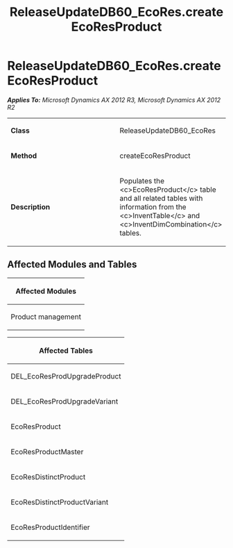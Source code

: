 ﻿---
title: ReleaseUpdateDB60_EcoRes.createEcoResProduct
TOCTitle: ReleaseUpdateDB60_EcoRes.createEcoResProduct
ms:assetid: fdaa1208-ab36-224d-dfdd-a6162e3424ab
ms:mtpsurl: https://msdn.microsoft.com/en-us/library/JJ720130(v=AX.60)
ms:contentKeyID: 49712435
ms.date: 05/18/2015
mtps_version: v=AX.60
---

# ReleaseUpdateDB60\_EcoRes.createEcoResProduct 


_**Applies To:** Microsoft Dynamics AX 2012 R3, Microsoft Dynamics AX 2012 R2_

<table>
<colgroup>
<col style="width: 50%" />
<col style="width: 50%" />
</colgroup>
<tbody>
<tr class="odd">
<td><p><strong>Class</strong></p></td>
<td><p>ReleaseUpdateDB60_EcoRes</p></td>
</tr>
<tr class="even">
<td><p><strong>Method</strong></p></td>
<td><p>createEcoResProduct</p></td>
</tr>
<tr class="odd">
<td><p><strong>Description</strong></p></td>
<td><p>Populates the &lt;c&gt;EcoResProduct&lt;/c&gt; table and all related tables with information from the &lt;c&gt;InventTable&lt;/c&gt; and &lt;c&gt;InventDimCombination&lt;/c&gt; tables.</p></td>
</tr>
</tbody>
</table>


## Affected Modules and Tables

<table>
<colgroup>
<col style="width: 100%" />
</colgroup>
<thead>
<tr class="header">
<th><p>Affected Modules</p></th>
</tr>
</thead>
<tbody>
<tr class="odd">
<td><p>Product management</p></td>
</tr>
</tbody>
</table>


<table>
<colgroup>
<col style="width: 100%" />
</colgroup>
<thead>
<tr class="header">
<th><p>Affected Tables</p></th>
</tr>
</thead>
<tbody>
<tr class="odd">
<td><p>DEL_EcoResProdUpgradeProduct</p></td>
</tr>
<tr class="even">
<td><p>DEL_EcoResProdUpgradeVariant</p></td>
</tr>
<tr class="odd">
<td><p>EcoResProduct</p></td>
</tr>
<tr class="even">
<td><p>EcoResProductMaster</p></td>
</tr>
<tr class="odd">
<td><p>EcoResDistinctProduct</p></td>
</tr>
<tr class="even">
<td><p>EcoResDistinctProductVariant</p></td>
</tr>
<tr class="odd">
<td><p>EcoResProductIdentifier</p></td>
</tr>
</tbody>
</table>

  


